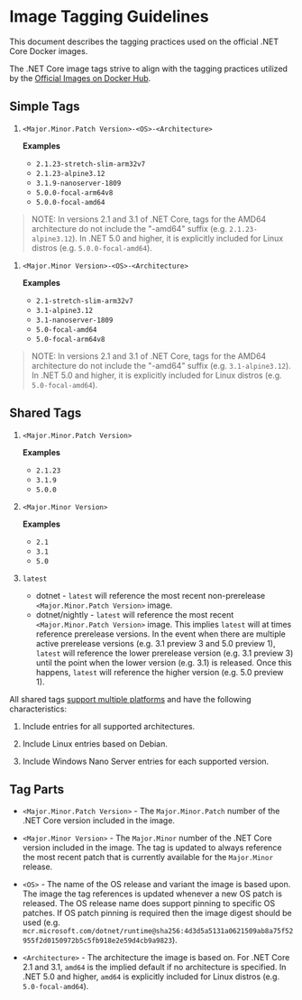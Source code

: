 # Image Tagging Guidelines

This document describes the tagging practices used on the official .NET Core Docker images.

The .NET Core image tags strive to align with the tagging practices utilized by the [Official Images on Docker Hub](https://hub.docker.com/search?q=&type=image&image_filter=official).

## Simple Tags

1. `<Major.Minor.Patch Version>-<OS>-<Architecture>`

    **Examples**

    * `2.1.23-stretch-slim-arm32v7`
    * `2.1.23-alpine3.12`
    * `3.1.9-nanoserver-1809`
    * `5.0.0-focal-arm64v8`
    * `5.0.0-focal-amd64`

> NOTE: In versions 2.1 and 3.1 of .NET Core, tags for the AMD64 architecture do not include the "-amd64" suffix (e.g. `2.1.23-alpine3.12`). In .NET 5.0 and higher, it is explicitly included for Linux distros (e.g. `5.0.0-focal-amd64`).

1. `<Major.Minor Version>-<OS>-<Architecture>`

    **Examples**

    * `2.1-stretch-slim-arm32v7`
    * `3.1-alpine3.12`
    * `3.1-nanoserver-1809`
    * `5.0-focal-amd64`
    * `5.0-focal-arm64v8`

> NOTE: In versions 2.1 and 3.1 of .NET Core, tags for the AMD64 architecture do not include the "-amd64" suffix (e.g. `3.1-alpine3.12`). In .NET 5.0 and higher, it is explicitly included for Linux distros (e.g. `5.0-focal-amd64`).

## Shared Tags

1. `<Major.Minor.Patch Version>`

    **Examples**

    * `2.1.23`
    * `3.1.9`
    * `5.0.0`

1. `<Major.Minor Version>`

    **Examples**

    * `2.1`
    * `3.1`
    * `5.0`

1. `latest`

    * dotnet - `latest` will reference the most recent non-prerelease `<Major.Minor.Patch Version>` image.
    * dotnet/nightly - `latest` will reference the most recent `<Major.Minor.Patch Version>` image.  This implies `latest` will at times reference prerelease versions.  In the event when there are multiple active prerelease versions (e.g. 3.1 preview 3 and 5.0 preview 1), `latest` will reference the lower prerelease version (e.g. 3.1 preview 3) until the point when the lower version (e.g. 3.1) is released.  Once this happens, `latest` will reference the higher version (e.g. 5.0 preview 1).

All shared tags [support multiple platforms](https://blog.docker.com/2017/09/docker-official-images-now-multi-platform/) and have the following characteristics:

1. Include entries for all supported architectures.

1. Include Linux entries based on Debian.

1. Include Windows Nano Server entries for each supported version.

## Tag Parts

* `<Major.Minor.Patch Version>` - The `Major.Minor.Patch` number of the .NET Core version included in the image.

* `<Major.Minor Version>` - The `Major.Minor` number of the .NET Core version included in the image.  The tag is updated to always reference the most recent patch that is currently available for the `Major.Minor` release.

* `<OS>` - The name of the OS release and variant the image is based upon.  The image the tag references is updated whenever a new OS patch is released.  The OS release name does support pinning to specific OS patches.  If OS patch pinning is required then the image digest should be used (e.g. `mcr.microsoft.com/dotnet/runtime@sha256:4d3d5a5131a0621509ab8a75f52955f2d0150972b5c5fb918e2e59d4cb9a9823`).

* `<Architecture>` - The architecture the image is based on.  For .NET Core 2.1 and 3.1, `amd64` is the implied default if no architecture is specified. In .NET 5.0 and higher, `amd64` is explicitly included for Linux distros (e.g. `5.0-focal-amd64`).
